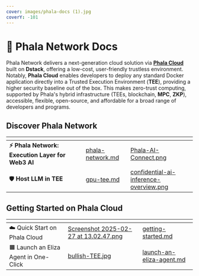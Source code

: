 ```yaml
---
cover: images/phala-docs (1).jpg
coverY: -101
---
```


# 👾 Phala Network Docs

Phala Network delivers a next-generation cloud solution via [**Phala Cloud**](https://cloud.phala.network) built on **Dstack**, offering a low-cost, user-friendly trustless environment. Notably, **Phala Cloud** enables developers to deploy any standard Docker application directly into a Trusted Execution Environment (**TEE**), providing a higher security baseline out of the box. This makes zero-trust computing, supported by Phala's hybrid infrastructure (TEEs, blockchain, **MPC**, **ZKP**), accessible, flexible, open-source, and affordable for a broad range of developers and programs.

## Discover Phala Network

<table data-card-size="large" data-view="cards" data-full-width="false"><thead><tr><th></th><th></th><th></th><th data-hidden data-card-target data-type="content-ref"></th><th data-hidden data-card-cover data-type="files"></th></tr></thead><tbody><tr><td><strong>⚡️ Phala Network: Execution Layer for Web3 AI</strong></td><td></td><td></td><td><a href="overview/phala-network.md">phala-network.md</a></td><td><a href="images/Phala-AI-Connect.png">Phala-AI-Connect.png</a></td></tr><tr><td>🛡️ <strong>Host LLM in TEE</strong></td><td></td><td></td><td><a href="overview/phala-network/gpu-tee.md">gpu-tee.md</a></td><td><a href="images/confidential-ai-inference-overview.png">confidential-ai-inference-overview.png</a></td></tr></tbody></table>

## Getting Started on Phala Cloud

<table data-card-size="large" data-view="cards"><thead><tr><th></th><th data-hidden data-card-cover data-type="files"></th><th data-hidden data-card-target data-type="content-ref"></th></tr></thead><tbody><tr><td><span data-gb-custom-inline data-tag="emoji" data-code="2601">☁️</span>  Quick Start on Phala Cloud</td><td><a href="images/Screenshot 2025-02-27 at 13.02.47.png">Screenshot 2025-02-27 at 13.02.47.png</a></td><td><a href="cloud/getting-started/getting-started.md">getting-started.md</a></td></tr><tr><td><span data-gb-custom-inline data-tag="emoji" data-code="1f7e7">🟧</span> Launch an Eliza Agent in One-Click</td><td><a href="images/bullish-TEE.jpg">bullish-TEE.jpg</a></td><td><a href="phala-cloud/getting-started/explore-templates/launch-an-eliza-agent.md">launch-an-eliza-agent.md</a></td></tr></tbody></table>
